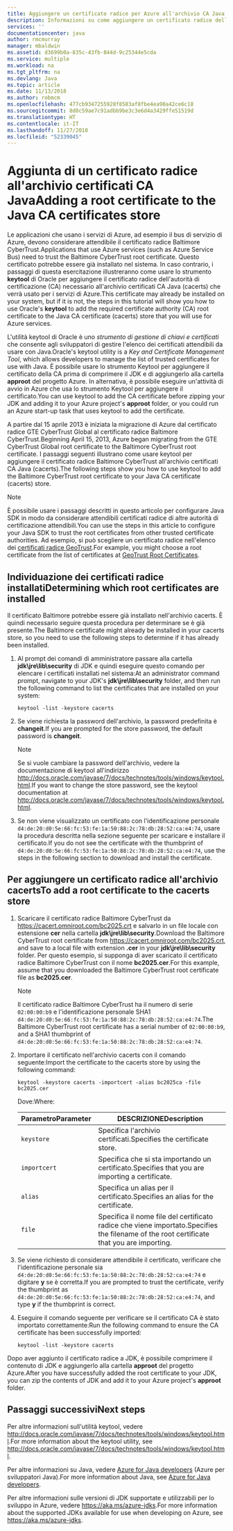 ```yaml
---
title: Aggiungere un certificato radice per Azure all'archivio CA Java
description: Informazioni su come aggiungere un certificato radice dell'autorità di certificazione (CA) all'archivio certificati CA Java (cacerts) per usarlo con Microsoft Azure.
services: ''
documentationcenter: java
author: rmcmurray
manager: mbaldwin
ms.assetid: d3699b0a-835c-43fb-844d-9c25344e5cda
ms.service: multiple
ms.workload: na
ms.tgt_pltfrm: na
ms.devlang: Java
ms.topic: article
ms.date: 11/13/2018
ms.author: robmcm
ms.openlocfilehash: 477cb9347255928f8583af8fbe4ea90a42ce6c18
ms.sourcegitcommit: 8d0c59ae7c91adbb9be3c3e6d4a3429ffe51519d
ms.translationtype: HT
ms.contentlocale: it-IT
ms.lasthandoff: 11/27/2018
ms.locfileid: "52339045"
---
```

# <a name="adding-a-root-certificate-to-the-java-ca-certificates-store"></a><span data-ttu-id="963ff-103">Aggiunta di un certificato radice all'archivio certificati CA Java</span><span class="sxs-lookup"><span data-stu-id="963ff-103">Adding a root certificate to the Java CA certificates store</span></span>

<span data-ttu-id="963ff-104">Le applicazioni che usano i servizi di Azure, ad esempio il bus di servizio di Azure, devono considerare attendibile il certificato radice Baltimore CyberTrust.</span><span class="sxs-lookup"><span data-stu-id="963ff-104">Applications that use Azure services (such as Azure Service Bus) need to trust the Baltimore CyberTrust root certificate.</span></span> <span data-ttu-id="963ff-105">Questo certificato potrebbe essere già installato nel sistema. In caso contrario, i passaggi di questa esercitazione illustreranno come usare lo strumento **keytool** di Oracle per aggiungere il certificato radice dell'autorità di certificazione (CA) necessario all'archivio certificati CA Java (cacerts) che verrà usato per i servizi di Azure.</span><span class="sxs-lookup"><span data-stu-id="963ff-105">This certificate may already be installed on your system, but if it is not, the steps in this tutorial will show you how to use Oracle's **keytool** to add the required certificate authority (CA) root certificate to the Java CA certificate (cacerts) store that you will use for Azure services.</span></span>

<span data-ttu-id="963ff-106">L'utilità keytool di Oracle è uno _strumento di gestione di chiavi e certificati_ che consente agli sviluppatori di gestire l'elenco dei certificati attendibili da usare con Java.</span><span class="sxs-lookup"><span data-stu-id="963ff-106">Oracle's keytool utility is a _Key and Certificate Management Tool_, which allows developers to manage the list of trusted certificates for use with Java.</span></span> <span data-ttu-id="963ff-107">È possibile usare lo strumento Keytool per aggiungere il certificato della CA prima di comprimere il JDK e di aggiungerlo alla cartella **approot** del progetto Azure. In alternativa, è possibile eseguire un'attività di avvio in Azure che usa lo strumento Keytool per aggiungere il certificato.</span><span class="sxs-lookup"><span data-stu-id="963ff-107">You can use keytool to add the CA certificate before zipping your JDK and adding it to your Azure project's **approot** folder, or you could run an Azure start-up task that uses keytool to add the certificate.</span></span>

<span data-ttu-id="963ff-108">A partire dal 15 aprile 2013 è iniziata la migrazione di Azure dal certificato radice GTE CyberTrust Global al certificato radice Baltimore CyberTrust.</span><span class="sxs-lookup"><span data-stu-id="963ff-108">Beginning April 15, 2013, Azure began migrating from the GTE CyberTrust Global root certificate to the Baltimore CyberTrust root certificate.</span></span> <span data-ttu-id="963ff-109">I passaggi seguenti illustrano come usare keytool per aggiungere il certificato radice Baltimore CyberTrust all'archivio certificati CA Java (cacerts).</span><span class="sxs-lookup"><span data-stu-id="963ff-109">The following steps show you how to use keytool to add the Baltimore CyberTrust root certificate to your Java CA certificate (cacerts) store.</span></span>

> [!NOTE]
> 
> <span data-ttu-id="963ff-110">È possibile usare i passaggi descritti in questo articolo per configurare Java SDK in modo da considerare attendibili certificati radice di altre autorità di certificazione attendibili.</span><span class="sxs-lookup"><span data-stu-id="963ff-110">You can use the steps in this article to configure your Java SDK to trust the root certificates from other trusted certificate authorities.</span></span> <span data-ttu-id="963ff-111">Ad esempio, si può scegliere un certificato radice nell'elenco dei [certificati radice GeoTrust](http://www.geotrust.com/resources/root-certificates/).</span><span class="sxs-lookup"><span data-stu-id="963ff-111">For example, you might choose a root certificate from the list of certificates at [GeoTrust Root Certificates](http://www.geotrust.com/resources/root-certificates/).</span></span>
> 

## <a name="determining-which-root-certificates-are-installed"></a><span data-ttu-id="963ff-112">Individuazione dei certificati radice installati</span><span class="sxs-lookup"><span data-stu-id="963ff-112">Determining which root certificates are installed</span></span>

<span data-ttu-id="963ff-113">Il certificato Baltimore potrebbe essere già installato nell'archivio cacerts. È quindi necessario seguire questa procedura per determinare se è già presente.</span><span class="sxs-lookup"><span data-stu-id="963ff-113">The Baltimore certificate might already be installed in your cacerts store, so you need to use the following steps to determine if it has already been installed.</span></span>

1. <span data-ttu-id="963ff-114">Al prompt dei comandi di amministratore passare alla cartella **jdk\jre\lib\security** di JDK e quindi eseguire questo comando per elencare i certificati installati nel sistema:</span><span class="sxs-lookup"><span data-stu-id="963ff-114">At an administrator command prompt, navigate to your JDK's **jdk\jre\lib\security** folder, and then run the following command to list the certificates that are installed on your system:</span></span>

   ```shell
   keytool -list -keystore cacerts
   ```

1. <span data-ttu-id="963ff-115">Se viene richiesta la password dell'archivio, la password predefinita è **changeit**.</span><span class="sxs-lookup"><span data-stu-id="963ff-115">If you are prompted for the store password, the default password is **changeit**.</span></span>

   > [!NOTE]
   > 
   > <span data-ttu-id="963ff-116">Se si vuole cambiare la password dell'archivio, vedere la documentazione di keytool all'indirizzo <http://docs.oracle.com/javase/7/docs/technotes/tools/windows/keytool.html>.</span><span class="sxs-lookup"><span data-stu-id="963ff-116">If you want to change the store password, see the keytool documentation at <http://docs.oracle.com/javase/7/docs/technotes/tools/windows/keytool.html>.</span></span>
   > 

1. <span data-ttu-id="963ff-117">Se non viene visualizzato un certificato con l'identificazione personale `d4:de:20:d0:5e:66:fc:53:fe:1a:50:88:2c:78:db:28:52:ca:e4:74`, usare la procedura descritta nella sezione seguente per scaricare e installare il certificato.</span><span class="sxs-lookup"><span data-stu-id="963ff-117">If you do not see the certificate with the thumbprint of `d4:de:20:d0:5e:66:fc:53:fe:1a:50:88:2c:78:db:28:52:ca:e4:74`, use the steps in the following section to download and install the certificate.</span></span>

## <a name="to-add-a-root-certificate-to-the-cacerts-store"></a><span data-ttu-id="963ff-118">Per aggiungere un certificato radice all'archivio cacerts</span><span class="sxs-lookup"><span data-stu-id="963ff-118">To add a root certificate to the cacerts store</span></span>

1. <span data-ttu-id="963ff-119">Scaricare il certificato radice Baltimore CyberTrust da <https://cacert.omniroot.com/bc2025.crt> e salvarlo in un file locale con estensione **cer** nella cartella **jdk\jre\lib\security**.</span><span class="sxs-lookup"><span data-stu-id="963ff-119">Download the Baltimore CyberTrust root certificate from <https://cacert.omniroot.com/bc2025.crt>, and save to a local file with extension **.cer** in your **jdk\jre\lib\security** folder.</span></span> <span data-ttu-id="963ff-120">Per questo esempio, si supponga di aver scaricato il certificato radice Baltimore CyberTrust con il nome **bc2025.cer**.</span><span class="sxs-lookup"><span data-stu-id="963ff-120">For this example, assume that you downloaded the Baltimore CyberTrust root certificate file as **bc2025.cer**.</span></span>

   > [!NOTE]
   > 
   > <span data-ttu-id="963ff-121">Il certificato radice Baltimore CyberTrust ha il numero di serie `02:00:00:b9` e l'identificazione personale SHA1 `d4:de:20:d0:5e:66:fc:53:fe:1a:50:88:2c:78:db:28:52:ca:e4:74`.</span><span class="sxs-lookup"><span data-stu-id="963ff-121">The Baltimore CyberTrust root certificate has a serial number of `02:00:00:b9`, and a SHA1 thumbprint of `d4:de:20:d0:5e:66:fc:53:fe:1a:50:88:2c:78:db:28:52:ca:e4:74`.</span></span>
   > 

2. <span data-ttu-id="963ff-122">Importare il certificato nell'archivio cacerts con il comando seguente:</span><span class="sxs-lookup"><span data-stu-id="963ff-122">Import the certificate to the cacerts store by using the following command:</span></span>

   ```shell
   keytool -keystore cacerts -importcert -alias bc2025ca -file bc2025.cer
   ```
   <span data-ttu-id="963ff-123">Dove:</span><span class="sxs-lookup"><span data-stu-id="963ff-123">Where:</span></span>

   |  <span data-ttu-id="963ff-124">Parametro</span><span class="sxs-lookup"><span data-stu-id="963ff-124">Parameter</span></span>   |                              <span data-ttu-id="963ff-125">DESCRIZIONE</span><span class="sxs-lookup"><span data-stu-id="963ff-125">Description</span></span>                               |
   |--------------|------------------------------------------------------------------------|
   | `keystore`   | <span data-ttu-id="963ff-126">Specifica l'archivio certificati.</span><span class="sxs-lookup"><span data-stu-id="963ff-126">Specifies the certificate store.</span></span>                                       |
   | `importcert` | <span data-ttu-id="963ff-127">Specifica che si sta importando un certificato.</span><span class="sxs-lookup"><span data-stu-id="963ff-127">Specifies that you are importing a certificate.</span></span>                        |
   | `alias`      | <span data-ttu-id="963ff-128">Specifica un alias per il certificato.</span><span class="sxs-lookup"><span data-stu-id="963ff-128">Specifies an alias for the certificate.</span></span>                                |
   | `file`       | <span data-ttu-id="963ff-129">Specifica il nome file del certificato radice che viene importato.</span><span class="sxs-lookup"><span data-stu-id="963ff-129">Specifies the filename of the root certificate that you are importing.</span></span> |


3. <span data-ttu-id="963ff-130">Se viene richiesto di considerare attendibile il certificato, verificare che l'identificazione personale sia `d4:de:20:d0:5e:66:fc:53:fe:1a:50:88:2c:78:db:28:52:ca:e4:74` e digitare **y** se è corretta.</span><span class="sxs-lookup"><span data-stu-id="963ff-130">If you are prompted to trust the certificate, verify the thumbprint as `d4:de:20:d0:5e:66:fc:53:fe:1a:50:88:2c:78:db:28:52:ca:e4:74`, and type **y** if the thumbprint is correct.</span></span>

4. <span data-ttu-id="963ff-131">Eseguire il comando seguente per verificare se il certificato CA è stato importato correttamente:</span><span class="sxs-lookup"><span data-stu-id="963ff-131">Run the following command to ensure the CA certificate has been successfully imported:</span></span>

   ```shell
   keytool -list -keystore cacerts
   ```

<span data-ttu-id="963ff-132">Dopo aver aggiunto il certificato radice a JDK, è possibile comprimere il contenuto di JDK e aggiungerlo alla cartella **approot** del progetto Azure.</span><span class="sxs-lookup"><span data-stu-id="963ff-132">After you have successfully added the root certificate to your JDK, you can zip the contents of JDK and add it to your Azure project's **approot** folder.</span></span>

## <a name="next-steps"></a><span data-ttu-id="963ff-133">Passaggi successivi</span><span class="sxs-lookup"><span data-stu-id="963ff-133">Next steps</span></span>

<span data-ttu-id="963ff-134">Per altre informazioni sull'utilità keytool, vedere <http://docs.oracle.com/javase/7/docs/technotes/tools/windows/keytool.html>.</span><span class="sxs-lookup"><span data-stu-id="963ff-134">For more information about the keytool utility, see <http://docs.oracle.com/javase/7/docs/technotes/tools/windows/keytool.html>.</span></span>

<span data-ttu-id="963ff-135">Per altre informazioni su Java, vedere [Azure for Java developers](/java/azure) (Azure per sviluppatori Java).</span><span class="sxs-lookup"><span data-stu-id="963ff-135">For more information about Java, see [Azure for Java developers](/java/azure).</span></span>

<!-- For more information about the root certificates used by Azure, see [Azure Root Certificate Migration](http://blogs.msdn.com/b/windowsazure/archive/2013/03/15/windows-azure-root-certificate-migration.aspx). -->

<span data-ttu-id="963ff-136">Per altre informazioni sulle versioni di JDK supportate e utilizzabili per lo sviluppo in Azure, vedere <https://aka.ms/azure-jdks>.</span><span class="sxs-lookup"><span data-stu-id="963ff-136">For more information about the supported JDKs available for use when developing on Azure, see <https://aka.ms/azure-jdks>.</span></span>